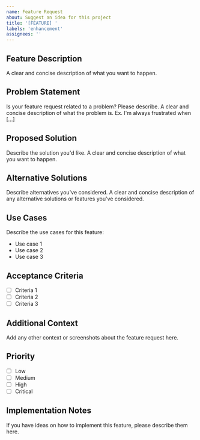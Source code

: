 ```yaml
---
name: Feature Request
about: Suggest an idea for this project
title: '[FEATURE] '
labels: 'enhancement'
assignees: ''
---
```


## Feature Description

A clear and concise description of what you want to happen.

## Problem Statement

Is your feature request related to a problem? Please describe.
A clear and concise description of what the problem is. Ex. I'm always frustrated when [...]

## Proposed Solution

Describe the solution you'd like.
A clear and concise description of what you want to happen.

## Alternative Solutions

Describe alternatives you've considered.
A clear and concise description of any alternative solutions or features you've considered.

## Use Cases

Describe the use cases for this feature:
- Use case 1
- Use case 2
- Use case 3

## Acceptance Criteria

- [ ] Criteria 1
- [ ] Criteria 2
- [ ] Criteria 3

## Additional Context

Add any other context or screenshots about the feature request here.

## Priority

- [ ] Low
- [ ] Medium
- [ ] High
- [ ] Critical

## Implementation Notes

If you have ideas on how to implement this feature, please describe them here.